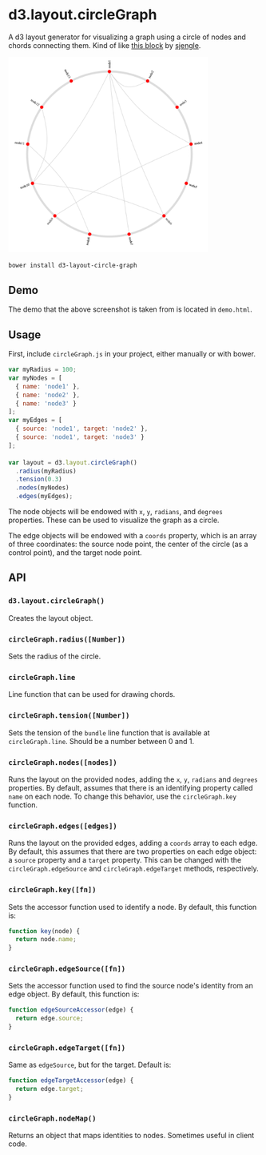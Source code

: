 d3.layout.circleGraph
====================================================

A d3 layout generator for visualizing a graph using a circle of nodes and chords connecting them.
Kind of like [this block](http://bl.ocks.org/sjengle/5432087) by [sjengle](http://bl.ocks.org/sjengle).

<img src="demo.png" width="400" alt="screenshot of demo">

```bash
bower install d3-layout-circle-graph
```

Demo
----------------------------------------------------

The demo that the above screenshot is taken from is located in `demo.html`.


Usage
----------------------------------------------------

First, include `circleGraph.js` in your project, either manually or with bower.

```javascript
var myRadius = 100;
var myNodes = [
  { name: 'node1' },
  { name: 'node2' },
  { name: 'node3' }
];
var myEdges = [
  { source: 'node1', target: 'node2' },
  { source: 'node1', target: 'node3' }
];

var layout = d3.layout.circleGraph()
  .radius(myRadius)
  .tension(0.3)
  .nodes(myNodes)
  .edges(myEdges);
```

The node objects will be endowed with `x`, `y`, `radians`, and `degrees` properties. These can be used to visualize the graph as a circle.

The edge objects will be endowed with a `coords` property, which is an array of three coordinates: the source node point, the center of the circle (as a control point), and the target node point.


API
----------------------------------------------------

### `d3.layout.circleGraph()`

Creates the layout object.

### `circleGraph.radius([Number])`

Sets the radius of the circle.

### `circleGraph.line`

Line function that can be used for drawing chords.

### `circleGraph.tension([Number])`

Sets the tension of the `bundle` line function that is available at `circleGraph.line`. Should be a number between 0 and 1.

### `circleGraph.nodes([nodes])`

Runs the layout on the provided nodes, adding the `x`, `y`, `radians` and `degrees` properties. By default, assumes that there is an identifying property called `name` on each node. To change this behavior, use the `circleGraph.key` function.

### `circleGraph.edges([edges])`

Runs the layout on the provided edges, adding a `coords` array to each edge. By default, this assumes that there are two properties on each edge object: a `source` property and a `target` property. This can be changed with the `circleGraph.edgeSource` and `circleGraph.edgeTarget` methods, respectively.

### `circleGraph.key([fn])`

Sets the accessor function used to identify a node. By default, this function is:

```javascript
function key(node) {
  return node.name;
}
```

### `circleGraph.edgeSource([fn])`

Sets the accessor function used to find the source node's identity from an edge object. By default, this function is:

```javascript
function edgeSourceAccessor(edge) {
  return edge.source;
}
```

### `circleGraph.edgeTarget([fn])`

Same as `edgeSource`, but for the target. Default is: 

```javascript
function edgeTargetAccessor(edge) {
  return edge.target;
}
```

### `circleGraph.nodeMap()`

Returns an object that maps identities to nodes. Sometimes useful in client code.


